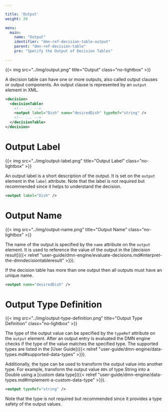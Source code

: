 ```yaml
---

title: 'Output'
weight: 20

menu:
  main:
    name: "Output"
    identifier: "dmn-ref-decision-table-output"
    parent: "dmn-ref-decision-table"
    pre: "Specify the Output of Decision Tables"

---
```


{{< img src="../img/output.png" title="Output" class="no-lightbox" >}}

A decision table can have one or more outputs, also called output clauses or output components. An output clause is represented by an `output` element in XML.

```xml
<decision>
  <decisionTable>
    <!-- ... -->
    <output label="Dish" name="desiredDish" typeRef="string" />
    <!-- ... -->
  </decisionTable>
</decision>
```

# Output Label

{{< img src="../img/output-label.png" title="Output Label" class="no-lightbox" >}}

An output label is a short description of the output. It is set on the `output` element in the `label` attribute. Note that the label is not required but recommended since it helps to understand the decision.

```xml
<output label="Dish" />
```

# Output Name

{{< img src="../img/output-name.png" title="Output Name" class="no-lightbox" >}}

The name of the output is specified by the `name` attribute on the `output` element. It is used to reference the value of the output in the [decision result]({{< relref "user-guide/dmn-engine/evaluate-decisions.md#interpret-the-dmndecisiontableresult" >}}).

If the decision table has more than one output then all outputs must have an unique name.

```xml
<output name="desiredDish" />
```

# Output Type Definition

{{< img src="../img/output-type-definition.png" title="Output Type Definition" class="no-lightbox" >}}

The type of the output value can be specified by the `typeRef` attribute on the `output` element. After an output entry is evaluated the DMN engine checks if the type of the value matches the specified type. The supported types are listed in the [User Guide]({{< relref "user-guide/dmn-engine/data-types.md#supported-data-types" >}}).

Additionally, the type can be used to transform the output value into another type. For example, transform the output value `80%` of type String into a Double using a [custom data type]({{< relref "user-guide/dmn-engine/data-types.md#implement-a-custom-data-type" >}}).

```xml
<output typeRef="string" />
```

Note that the type is not required but recommended since it provides a type safety of the output values.
